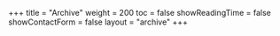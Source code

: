 +++
title = "Archive"
weight = 200
toc = false
showReadingTime = false
showContactForm = false
layout = "archive"
+++
